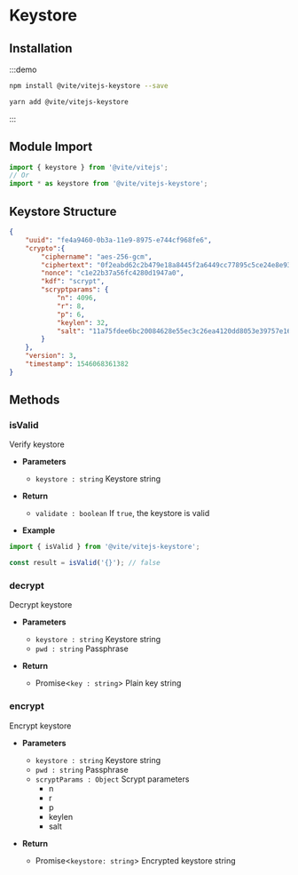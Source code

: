 # Keystore

## Installation

:::demo
```bash tab:npm
npm install @vite/vitejs-keystore --save
```

```bash tab:yarn
yarn add @vite/vitejs-keystore
```
:::

## Module Import

```javascript import
import { keystore } from '@vite/vitejs';
// Or
import * as keystore from '@vite/vitejs-keystore';
```

## Keystore Structure

```json
{
    "uuid": "fe4a9460-0b3a-11e9-8975-e744cf968fe6",
    "crypto":{
        "ciphername": "aes-256-gcm",
        "ciphertext": "0f2eabd62c2b479e18a8445f2a6449cc77895c5ce24e8e93bf24356b0080de67373956a69499145a262a6bed36873e35",
        "nonce": "c1e22b37a56fc4280d1947a0",
        "kdf": "scrypt",
        "scryptparams": {
            "n": 4096,
            "r": 8,
            "p": 6,
            "keylen": 32,
            "salt": "11a75fdee6bc20084628e55ec3c26ea4120dd8053e39757e164f7642b3d0af73"
        }
    },
    "version": 3,
    "timestamp": 1546068361382
}
```

## Methods

### isValid 
Verify keystore

- **Parameters**
    * `keystore : string` Keystore string

- **Return**
    * `validate : boolean` If `true`, the keystore is valid

- **Example**
```javascript
import { isValid } from '@vite/vitejs-keystore';

const result = isValid('{}'); // false
```

### decrypt
Decrypt keystore

- **Parameters**
    * `keystore : string` Keystore string
    * `pwd : string` Passphrase

- **Return**
    * Promise<`key : string`> Plain key string

### encrypt
Encrypt keystore

- **Parameters**
    * `keystore : string` Keystore string
    * `pwd : string` Passphrase
    * `scryptParams : Object` Scrypt parameters
        - n
        - r
        - p
        - keylen
        - salt
    
- **Return**
    * Promise<`keystore: string`> Encrypted keystore string

